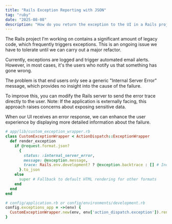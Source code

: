 ```yaml
---
title: "Rails Exception Reporting with JSON"
tag: "ruby"
date: "2025-08-08"
description: "How do you return the exception to the UI in a Rails project"
---
```


The Rails project I'm working on contains a significant amount of legacy code, which frequently triggers exceptions. This is an ongoing issue we have to tolerate until we can carry out a major refactor.

Currently, exceptions are logged and trigger automated email alerts. However, in most cases, it's the users who notify us that something has gone wrong.

The problem is that end users only see a generic "Internal Server Error" message, which provides no insight into the cause of the failure.

To improve this, you can modify the Rails server to send the error trace directly to the user. Note: If the application is externally facing, this approach raises concerns about exposing sensitive data.

When our UI receives an error response, we can enhance the user experience by displaying more detailed information about the failure.

```ruby
# app/lib/custom_exception_wrapper.rb
class CustomExceptionWrapper < ActionDispatch::ExceptionWrapper
  def render_exception
    if @request.format.json?
      {
        status: :internal_server_error,
        message: @exception.message,
        trace: Rails.env.development? ? @exception.backtrace : [] # Include backtrace in development
      }.to_json
    else
      super # Fallback to default HTML rendering for other formats
    end
  end
end
```

```ruby
# config/application.rb or config/environments/development.rb
config.exceptions_app = ->(env) {
  CustomExceptionWrapper.new(env, env['action_dispatch.exception']).render
}
```
